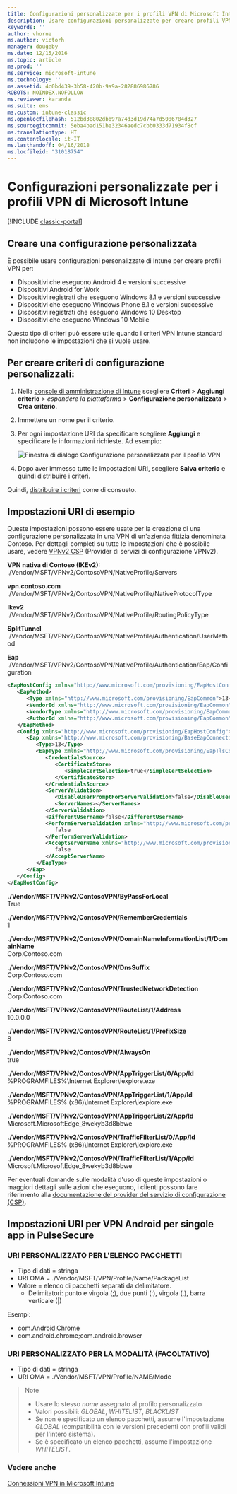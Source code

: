 ```yaml
---
title: Configurazioni personalizzate per i profili VPN di Microsoft Intune
description: Usare configurazioni personalizzate per creare profili VPN in Intune.
keywords: ''
author: vhorne
ms.author: victorh
manager: dougeby
ms.date: 12/15/2016
ms.topic: article
ms.prod: ''
ms.service: microsoft-intune
ms.technology: ''
ms.assetid: 4c0bd439-3b58-420b-9a9a-282886986786
ROBOTS: NOINDEX,NOFOLLOW
ms.reviewer: karanda
ms.suite: ems
ms.custom: intune-classic
ms.openlocfilehash: 512bd38802dbb97a74d3d19d74a7d5086784d327
ms.sourcegitcommit: 5eba4bad151be32346aedc7cbb0333d71934f8cf
ms.translationtype: HT
ms.contentlocale: it-IT
ms.lasthandoff: 04/16/2018
ms.locfileid: "31018754"
---
```

# <a name="custom-configurations-for-microsoft-intune-vpn-profiles"></a>Configurazioni personalizzate per i profili VPN di Microsoft Intune

[!INCLUDE [classic-portal](../includes/classic-portal.md)]

## <a name="create-a-custom-configuration"></a>Creare una configurazione personalizzata
È possibile usare configurazioni personalizzate di Intune per creare profili VPN per:

* Dispositivi che eseguono Android 4 e versioni successive
* Dispositivi Android for Work
* Dispositivi registrati che eseguono Windows 8.1 e versioni successive
* Dispositivi che eseguono Windows Phone 8.1 e versioni successive
* Dispositivi registrati che eseguono Windows 10 Desktop
* Dispositivi che eseguono Windows 10 Mobile

Questo tipo di criteri può essere utile quando i criteri VPN Intune standard non includono le impostazioni che si vuole usare.

## <a name="to-create-a-custom-configuration-policy"></a>Per creare criteri di configurazione personalizzati:

1. Nella [console di amministrazione di Intune](https://manage.microsoft.com) scegliere **Criteri** > **Aggiungi criterio** > *espandere la piattaforma* > **Configurazione personalizzata** > **Crea criterio**.
2. Immettere un nome per il criterio.
3. Per ogni impostazione URI da specificare scegliere **Aggiungi** e specificare le informazioni richieste. Ad esempio:

   ![Finestra di dialogo Configurazione personalizzata per il profilo VPN](./media/Intune_Add_VPN_URI.png)

4. Dopo aver immesso tutte le impostazioni URI, scegliere **Salva criterio** e quindi distribuire i criteri.

Quindi, [distribuire i criteri](/intune-classic/deploy-use/manage-settings-and-features-on-your-devices-with-microsoft-intune-policies#deploy-a-configuration-policy) come di consueto.

## <a name="example-uri-settings"></a>Impostazioni URI di esempio

Queste impostazioni possono essere usate per la creazione di una configurazione personalizzata in una VPN di un'azienda fittizia denominata Contoso.
Per dettagli completi su tutte le impostazioni che è possibile usare, vedere [VPNv2 CSP](https://msdn.microsoft.com/library/windows/hardware/dn914776.aspx) (Provider di servizi di configurazione VPNv2).

**VPN nativa di Contoso (IKEv2):**<br />
./Vendor/MSFT/VPNv2/ContosoVPN/NativeProfile/Servers

**vpn.contoso.com**<br />
./Vendor/MSFT/VPNv2/ContosoVPN/NativeProfile/NativeProtocolType

**Ikev2<br />** ./Vendor/MSFT/VPNv2/ContosoVPN/NativeProfile/RoutingPolicyType

**SplitTunnel**<br />
./Vendor/MSFT/VPNv2/ContosoVPN/NativeProfile/Authentication/UserMethod

**Eap**<br />
./Vendor/MSFT/VPNv2/ContosoVPN/NativeProfile/Authentication/Eap/Configuration
``` xml
<EapHostConfig xmlns="http://www.microsoft.com/provisioning/EapHostConfig">
   <EapMethod>
      <Type xmlns="http://www.microsoft.com/provisioning/EapCommon">13</Type>
      <VendorId xmlns="http://www.microsoft.com/provisioning/EapCommon">0</VendorId>
      <VendorType xmlns="http://www.microsoft.com/provisioning/EapCommon">0</VendorType>
      <AuthorId xmlns="http://www.microsoft.com/provisioning/EapCommon">0</AuthorId>
   </EapMethod>
   <Config xmlns="http://www.microsoft.com/provisioning/EapHostConfig">
      <Eap xmlns="http://www.microsoft.com/provisioning/BaseEapConnectionPropertiesV1">
         <Type>13</Type>
         <EapType xmlns="http://www.microsoft.com/provisioning/EapTlsConnectionPropertiesV1">
            <CredentialsSource>
               <CertificateStore>
                  <SimpleCertSelection>true</SimpleCertSelection>
               </CertificateStore>
            </CredentialsSource>
            <ServerValidation>
               <DisableUserPromptForServerValidation>false</DisableUserPromptForServerValidation>
               <ServerNames></ServerNames>
            </ServerValidation>
            <DifferentUsername>false</DifferentUsername>
            <PerformServerValidation xmlns="http://www.microsoft.com/provisioning/EapTlsConnectionPropertiesV2">
               false
            </PerformServerValidation>
            <AcceptServerName xmlns="http://www.microsoft.com/provisioning/EapTlsConnectionPropertiesV2">
               false
            </AcceptServerName>
         </EapType>
      </Eap>
   </Config>
</EapHostConfig>
```
**./Vendor/MSFT/VPNv2/ContosoVPN/ByPassForLocal**<br />
True

**./Vendor/MSFT/VPNv2/ContosoVPN/RememberCredentials**<br />
1

**./Vendor/MSFT/VPNv2/ContosoVPN/DomainNameInformationList/1/DomainName**<br />
Corp.Contoso.com

**./Vendor/MSFT/VPNv2/ContosoVPN/DnsSuffix**<br />
Corp.Contoso.com

**./Vendor/MSFT/VPNv2/ContosoVPN/TrustedNetworkDetection**<br />
Corp.Contoso.com

**./Vendor/MSFT/VPNv2/ContosoVPN/RouteList/1/Address**<br />
10.0.0.0

**./Vendor/MSFT/VPNv2/ContosoVPN/RouteList/1/PrefixSize**<br />
8

**./Vendor/MSFT/VPNv2/ContosoVPN/AlwaysOn**<br />
true

**./Vendor/MSFT/VPNv2/ContosoVPN/AppTriggerList/0/App/Id**<br />
%PROGRAMFILES%\Internet Explorer\iexplore.exe

**./Vendor/MSFT/VPNv2/ContosoVPN/AppTriggerList/1/App/Id**<br />
%PROGRAMFILES% (x86)\Internet Explorer\iexplore.exe

**./Vendor/MSFT/VPNv2/ContosoVPN/AppTriggerList/2/App/Id**<br />
Microsoft.MicrosoftEdge_8wekyb3d8bbwe

**./Vendor/MSFT/VPNv2/ContosoVPN/TrafficFilterList/0/App/Id**<br />
%PROGRAMFILES% (x86)\Internet Explorer\iexplore.exe

**./Vendor/MSFT/VPNv2/ContosoVPN/TrafficFilterList/1/App/Id**<br />
Microsoft.MicrosoftEdge_8wekyb3d8bbwe

Per eventuali domande sulle modalità d'uso di queste impostazioni o maggiori dettagli sulle azioni che eseguono, i clienti possono fare riferimento alla [documentazione del provider del servizio di configurazione (CSP)](https://msdn.microsoft.com/library/windows/hardware/dn914776(v=vs.85).aspx).

## <a name="uri-settings-for-android-per-app-vpn-on-pulsesecure"></a>Impostazioni URI per VPN Android per singole app in PulseSecure
### <a name="custom-uri-for-package-list"></a>URI PERSONALIZZATO PER L'ELENCO PACCHETTI
-  Tipo di dati = stringa
-  URI OMA = ./Vendor/MSFT/VPN/Profile/Name/PackageList
-  Valore = elenco di pacchetti separati da delimitatore.
   - Delimitatori: punto e virgola (;), due punti (:), virgola (,), barra verticale (|)

Esempi:
- com.Android.Chrome
- com.android.chrome;com.android.browser

### <a name="custom-uri-for-mode-optional"></a>URI PERSONALIZZATO PER LA MODALITÀ (FACOLTATIVO)
- Tipo di dati = stringa
- URI OMA = ./Vendor/MSFT/VPN/Profile/NAME/Mode

> Note
> - Usare lo stesso *nome* assegnato al profilo personalizzato
> - Valori possibili: *GLOBAL*, *WHITELIST*, *BLACKLIST*
> - Se non è specificato un elenco pacchetti, assume l'impostazione *GLOBAL* (compatibilità con le versioni precedenti con profili validi per l'intero sistema).
> - Se è specificato un elenco pacchetti, assume l'impostazione *WHITELIST*.


### <a name="see-also"></a>Vedere anche
[Connessioni VPN in Microsoft Intune](vpn-connections-in-microsoft-intune.md)
